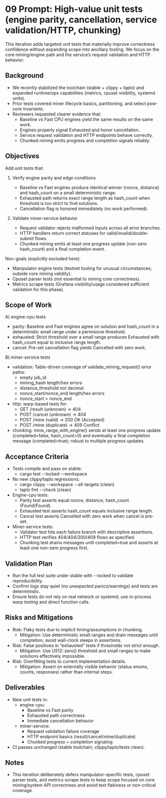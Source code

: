 # 09 Prompt: High‑value unit tests (engine parity, cancellation, service validation/HTTP, chunking)

This iteration adds targeted unit tests that materially improve correctness confidence without expanding scope into ancillary tooling. We focus on the core mining/engine path and the service’s request validation and HTTP behavior.

## Background

- We recently stabilized the toolchain (stable + clippy + taplo) and expanded runtime/ops capabilities (metrics, cpuset visibility, systemd units).
- Prior tests covered miner lifecycle basics, partitioning, and select pow-core invariants.
- Reviewers requested clearer evidence that:
  - Baseline vs Fast CPU engines yield the same results on the same work.
  - Engines properly signal Exhausted and honor cancellation.
  - Service request validation and HTTP endpoints behave correctly.
  - Chunked mining emits progress and completion signals reliably.

## Objectives

Add unit tests that:
1) Verify engine parity and edge conditions
   - Baseline vs Fast engines produce identical winner (nonce, distance) and hash_count on a small deterministic range.
   - Exhausted path returns exact range length as hash_count when threshold is too strict to find solutions.
   - Cancellation flag is honored immediately (no work performed).

2) Validate miner-service behavior
   - Request validator rejects malformed inputs across all error branches.
   - HTTP handlers return correct statuses for valid/invalid/double-submit flows.
   - Chunked mining emits at least one progress update (non-zero hash_count) and a final completion event.

Non-goals (explicitly excluded here):
- Manipulator engine tests (testnet tooling for unusual circumstances; outside core mining validity).
- Cpuset parser tests (not essential to mining core correctness).
- Metrics scrape tests (Grafana visibility/usage considered sufficient validation for this phase).

## Scope of Work

A) engine-cpu tests
- parity: Baseline and Fast engines agree on solution and hash_count in a deterministic small range under a permissive threshold.
- exhausted: Strict threshold over a small range produces Exhausted with hash_count equal to inclusive range length.
- cancel: Pre-set cancellation flag yields Cancelled with zero work.

B) miner-service tests
- validation: Table-driven coverage of validate_mining_request() error paths:
  - empty job_id
  - mining_hash length/hex errors
  - distance_threshold not decimal
  - nonce_start/nonce_end length/hex errors
  - nonce_start > nonce_end
- http: warp-based tests for:
  - GET /result (unknown) -> 404
  - POST /cancel (unknown) -> 404
  - POST /mine (valid) -> 200 OK (Accepted)
  - POST /mine (duplicate) -> 409 Conflict
- chunking: mine_range_with_engine() sends at least one progress update (completed=false, hash_count>0) and eventually a final completion message (completed=true); robust to multiple progress updates.

## Acceptance Criteria

- Tests compile and pass on stable:
  - cargo test --locked --workspace
- No new clippy/taplo regressions:
  - cargo clippy --workspace --all-targets (clean)
  - taplo fmt --check (clean)
- Engine-cpu tests:
  - Parity test asserts equal nonce, distance, hash_count (Found/Found).
  - Exhausted test asserts hash_count equals inclusive range length.
  - Cancel test asserts Cancelled with zero work when cancel is pre-set.
- Miner-service tests:
  - Validator test hits each failure branch with descriptive assertions.
  - HTTP test verifies 404/404/200/409 flows as specified.
  - Chunking test drains messages until completed=true and asserts at least one non-zero progress first.

## Validation Plan

- Run the full test suite under stable with --locked to validate reproducibility.
- Confirm logs stay quiet (no unexpected panics/warnings) and tests are deterministic.
- Ensure tests do not rely on real network or systemd; use in-process warp testing and direct function calls.

## Risks and Mitigations

- Risk: Flaky tests due to implicit timing/assumptions in chunking.
  - Mitigation: Use deterministic small ranges and drain messages until completion; avoid wall-clock sleeps in assertions.
- Risk: False positives in “exhausted” tests if thresholds not strict enough.
  - Mitigation: Use U512::zero() threshold and small ranges to make solutions effectively impossible.
- Risk: Overfitting tests to current implementation details.
  - Mitigation: Assert on externally visible behavior (status enums, counts, responses) rather than internal steps.

## Deliverables

- New unit tests in:
  - engine-cpu:
    - Baseline vs Fast parity
    - Exhausted path correctness
    - Immediate cancellation behavior
  - miner-service:
    - Request validation failure coverage
    - HTTP endpoint basics (result/cancel/mine/duplicate)
    - Chunked progress + completion signaling
- CI passes unchanged (stable toolchain; clippy/taplo/tests clean).

## Notes

- This iteration deliberately defers manipulator-specific tests, cpuset parser tests, and metrics scrape tests to keep scope focused on core mining/system API correctness and avoid test flakiness or non-critical coverage.